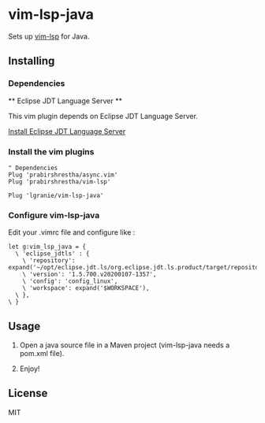 # vim-lsp-java

Sets up [vim-lsp](https://github.com/prabirshrestha/vim-lsp) for Java.

## Installing

### Dependencies

** Eclipse JDT Language Server **

This vim plugin depends on Eclipse JDT Language Server.

[Install Eclipse JDT Language Server](https://github.com/eclipse/eclipse.jdt.ls#building-from-the-command-line)

### Install the vim plugins

```viml
" Dependencies
Plug 'prabirshrestha/async.vim'
Plug 'prabirshrestha/vim-lsp'

Plug 'lgranie/vim-lsp-java'
```

### Configure vim-lsp-java

Edit your .vimrc file and configure like :

```" vim-lsp-java
let g:vim_lsp_java = {
  \ 'eclipse_jdtls' : {
    \ 'repository': expand('~/opt/eclipse.jdt.ls/org.eclipse.jdt.ls.product/target/repository'),
    \ 'version': '1.5.700.v20200107-1357',
    \ 'config': 'config_linux',
    \ 'workspace': expand('$WORKSPACE'),
  \ },
\ }
```

## Usage

1. Open a java source file in a Maven project (vim-lsp-java needs a pom.xml file).

2. Enjoy!

## License

MIT
